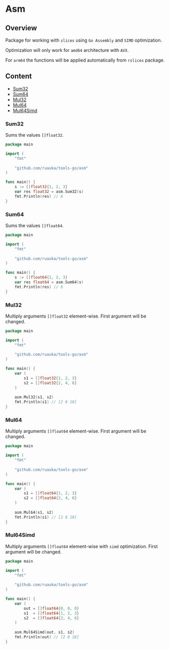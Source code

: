 # Asm

## Overview

Package for working with `slices` using `Go Assembly` and `SIMD` optimization.

Optimization will only work for `amd64` architecture with `AVX`.

For `arm64` the functions will be applied automatically from `rslices` package. 

## Content

- [Sum32](#sum32)
- [Sum64](#sum64)
- [Mul32](#mul32)
- [Mul64](#mul64)
- [Mul64Simd](#mul64Simd)

### Sum32

Sums the values `[]float32`.

```go
package main

import (
    "fmt"
    
    "github.com/ruauka/tools-go/asm"
)

func main() {
    s := []float32{1, 2, 3}
    var res float32 = asm.Sum32(s)
    fmt.Println(res) // 6
}
```

### Sum64

Sums the values `[]float64`.

```go
package main

import (
    "fmt"
    
    "github.com/ruauka/tools-go/asm"
)

func main() {
    s := []float64{1, 2, 3}
    var res float64 = asm.Sum64(s)
    fmt.Println(res) // 6
}
```

### Mul32

Multiply arguments `[]float32` element-wise. First argument will be changed.

```go
package main

import (
    "fmt"
    
    "github.com/ruauka/tools-go/asm"
)

func main() {
    var (
    	s1 = []float32{1, 2, 3}
        s2 = []float32{2, 4, 6}
    )
    
    asm.Mul32(s1, s2)
    fmt.Println(s1) // [2 8 18]
}
```

### Mul64

Multiply arguments `[]float64` element-wise. First argument will be changed.

```go
package main

import (
    "fmt"
    
    "github.com/ruauka/tools-go/asm"
)

func main() {
    var (
    	s1 = []float64{1, 2, 3}
        s2 = []float64{2, 4, 6}
    )
    
    asm.Mul64(s1, s2)
    fmt.Println(s1) // [2 8 18]
}
```

### Mul64Simd

Multiply arguments `[]float64` element-wise with `simd` optimization.
First argument will be changed.

```go
package main

import (
    "fmt"
    
    "github.com/ruauka/tools-go/asm"
)

func main() {
    var (
        out = []float64{0, 0, 0}
        s1  = []float64{1, 2, 3}
        s2  = []float64{2, 4, 6}
    )
    
    asm.Mul64Simd(out, s1, s2)
    fmt.Println(out) // [2 8 18]
}
```